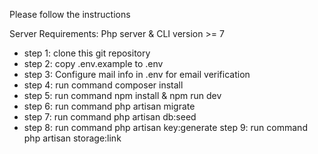 Please follow the instructions

Server Requirements: Php server & CLI version >= 7
- step 1: clone this git repository
- step 2: copy .env.example to .env
- step 3: Configure mail info in .env for email verification
- step 4: run command composer install
- step 5: run command npm install & npm run dev
- step 6: run command php artisan migrate
- step 7: run command php artisan db:seed
- step 8: run command php artisan key:generate
step 9: run command php artisan storage:link
